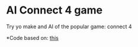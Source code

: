 # AI Connect 4 game
Try yo make and AI of the popular game: connect 4


*Code based on: [this](https://www.askpython.com/python/examples/connect-four-game)
